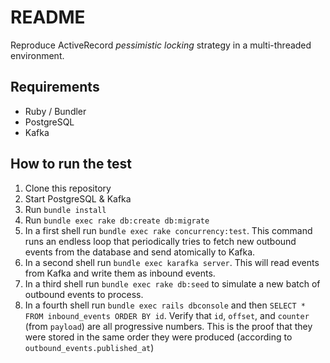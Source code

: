 # README

Reproduce ActiveRecord _pessimistic locking_ strategy in a multi-threaded environment.

## Requirements

  * Ruby / Bundler
  * PostgreSQL
  * Kafka

## How to run the test

  1. Clone this repository
  1. Start PostgreSQL & Kafka
  1. Run `bundle install`
  1. Run `bundle exec rake db:create db:migrate`
  1. In a first shell run `bundle exec rake concurrency:test`. This command runs an endless loop that periodically tries to fetch new outbound events from the database and send atomically to Kafka.
  1. In a second shell run `bundle exec karafka server`. This will read events from Kafka and write them as inbound events.
  1. In a third shell run `bundle exec rake db:seed` to simulate a new batch of outbound events to process.
  1. In a fourth shell run `bundle exec rails dbconsole` and then `SELECT * FROM inbound_events ORDER BY id`. Verify that `id`, `offset`, and `counter` (from `payload`) are all progressive numbers. This is the proof that they were stored in the same order they were produced (according to `outbound_events.published_at`)
